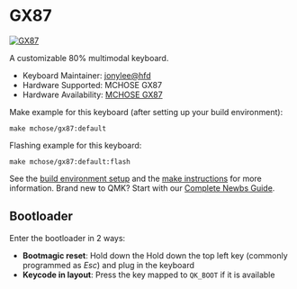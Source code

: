 # GX87
[![GX87](https://s21.ax1x.com/2024/10/26/pAwjPw8.png)](https://imgse.com/i/pAwjPw8)

A customizable 80% multimodal keyboard.

* Keyboard Maintainer: [jonylee@hfd](https://github.com/jonylee1986)
* Hardware Supported: MCHOSE GX87
* Hardware Availability: [MCHOSE GX87](https://www.mchose.store/products/mchose-gx87-aluminum-custom-mechanical-keyboard)

Make example for this keyboard (after setting up your build environment):

    make mchose/gx87:default

Flashing example for this keyboard:

    make mchose/gx87:default:flash
    
See the [build environment setup](https://docs.qmk.fm/#/getting_started_build_tools) and the [make instructions](https://docs.qmk.fm/#/getting_started_make_guide) for more information. Brand new to QMK? Start with our [Complete Newbs Guide](https://docs.qmk.fm/#/newbs).

## Bootloader

Enter the bootloader in 2 ways:

* **Bootmagic reset**: Hold down the Hold down the top left key (commonly programmed as *Esc*) and plug in the keyboard
* **Keycode in layout**: Press the key mapped to `QK_BOOT` if it is available
